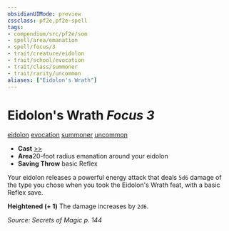 ```yaml
---
obsidianUIMode: preview
cssclass: pf2e,pf2e-spell
tags:
- compendium/src/pf2e/som
- spell/area/emanation
- spell/focus/3
- trait/creature/eidolon
- trait/school/evocation
- trait/class/summoner
- trait/rarity/uncommon
aliases: ["Eidolon's Wrath"]
---
```

# Eidolon's Wrath *Focus 3*   
[eidolon](eidolon-som.md)  [evocation](evocation.md)  [summoner](rules/traits/summoner-som.md)  [uncommon](uncommon.md)  

- **Cast** [>>](chapter-9-playing-the-game.md#Actions "Two-Action") 
- **Area**20-foot radius emanation around your eidolon
- **Saving Throw**  basic Reflex

Your eidolon releases a powerful energy attack that deals `5d6` damage of the type you chose when you took the Eidolon's Wrath feat, with a basic Reflex save.

**Heightened (+ 1)** The damage increases by `2d6`.

*Source: Secrets of Magic p. 144*
